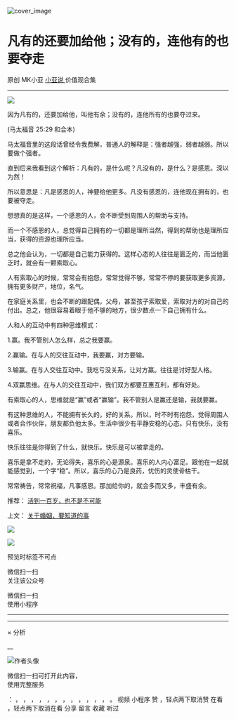 ![cover_image](https://mmbiz.qlogo.cn/mmbiz_jpg/A8SKDch4cJF9hsia5N4vOo33WzMKjZZw6InzG8jic5wVYycbUWQicPPE3yS44WgcVpIH7ZQ33J42Qxbw83Ta43V6w/0?wx_fmt=jpeg)

#  凡有的还要加给他；没有的，连他有的也要夺走

原创  MK小亚  [ 小亚说 ](https://mp.weixin.qq.com/mp/appmsgalbum?__biz=MzUxNDAwNTk0MQ==&action=getalbum&album_id=2659127669585952771#wechat_redirect) 价值观合集

__ _ _ _ _

![](https://mmbiz.qpic.cn/mmbiz_jpg/A8SKDch4cJF9hsia5N4vOo33WzMKjZZw6Of0iceTboh2OlK6Cb1zpLjbxUcDzbGiaXZUzZBtSsibveJCXx6sEkF7kQ/640?wx_fmt=jpeg)

  

因为凡有的，还要加给他，叫他有余；没有的，连他所有的也要夺过来。

(马太福音 25:29 和合本)

  

马太福音里的这段话曾经令我费解，普通人的解释是：强者越强，弱者越弱。所以要做个强者。

  

直到后来我看到这个解析：凡有的，是什么呢？凡没有的，是什么？是感恩。深以为然！

  

所以意思是：凡是感恩的人，神要给他更多。凡没有感恩的，连他现在拥有的，也要被夺走。

  

想想真的是这样，一个感恩的人，会不断受到周围人的帮助与支持。

  

而一个不感恩的人，总觉得自己拥有的一切都是理所当然，得到的帮助也是理所应当，获得的资源也理所应当。

  

总之他会认为，一切都是自己能力获得的。这样心态的人往往是匮乏的，而当他匮乏时，就会有一颗索取心。

  

人有索取心的时候，常常会有抱怨，常常觉得不够，常常不停的要获取更多资源，拥有更多财产，地位，名气。

  

在家庭关系里，也会不断的跟配偶，父母，甚至孩子索取爱，索取对方的对自己的付出。总之，他很容易着眼于他不够的地方，很少数点一下自己拥有什么。

  

人和人的互动中有四种思维模式：

  

1.赢。我不管别人怎么样，总之我要赢。

  

2.赢输。在与人的交往互动中，我要赢，对方要输。

  

3.输赢。在与人交往互动中。我吃亏没关系，让对方赢。往往是讨好型人格。

  

4.双赢思维。在与人的交往互动中，我们双方都要互惠互利，都有好处。

  

有索取心的人，思维就是“赢”或者“赢输”。我不管别人是赢还是输，我就要赢。

  

有这种思维的人，不能拥有长久的，好的关系。所以，时不时有抱怨，觉得周围人或者合作伙伴，朋友都负他太多。生活中很少有平静安稳的心态。只有快乐，没有喜乐。

  

快乐往往是你得到了什么，就快乐。快乐是可以被拿走的。

  

喜乐是拿不走的，无论得失，喜乐的心是源泉。喜乐的人内心富足。跟他在一起就能感觉到，一个字“稳”。所以，喜乐的心乃是良药，忧伤的灵使骨枯干。

  

常常祷告，常常祝福，凡事感恩。那加给你的，就会多而又多，丰盛有余。

  

推荐： [ 活到一百岁，也不是不可能
](http://mp.weixin.qq.com/s?__biz=MzUxNDAwNTk0MQ==&mid=2247483704&idx=1&sn=dfbbe1321750ce81b34879745eea796b&chksm=f94dcfe2ce3a46f4d523630b552fa2c792af6b85392f0f7001b73b2629da0756981ddc719b0c&scene=21#wechat_redirect)  

上文： [ 关于婚姻，要知道的事
](http://mp.weixin.qq.com/s?__biz=MzUxNDAwNTk0MQ==&mid=2247484411&idx=1&sn=378ac40b4ee00cac84b79469865b05db&chksm=f94dcd21ce3a44371b6e847fb40376ece7773dc170d80797a26da55f585eccc42d6a56bbddb1&scene=21#wechat_redirect)

![](https://mmbiz.qpic.cn/mmbiz_gif/b96CibCt70iaZ7Bia3Wm91cEuWhERXfCYjTia9tf7aMjVBNRETSa2NpGjCV6tyNvgCLos8LBgwEgxcwaIw8zdOsG7A/640?wx_fmt=gif)

![](https://mmbiz.qpic.cn/mmbiz_jpg/A8SKDch4cJEicCnqTxiatgGquhIicZ1wJ1Dth5YOOzoYV7U4N3HmiaO0vVAzjOpBVdtF0gnL632Fc7HqiaDmgveQDEw/640?wx_fmt=jpeg)

  

  

  

预览时标签不可点

微信扫一扫  
关注该公众号



微信扫一扫  
使用小程序

****



****



×  分析

__

![作者头像](http://mmbiz.qpic.cn/mmbiz_png/A8SKDch4cJE0KicTMyrVCx3VLqEgic5sJ1V5QeGZTibG9GLZlSCXSj5ByXNkib5PBrZVMkI41KKxgwE1K9gfypUeRg/0?wx_fmt=png)

微信扫一扫可打开此内容，  
使用完整服务

：  ，  ，  ，  ，  ，  ，  ，  ，  ，  ，  ，  ，  。  视频  小程序  赞  ，轻点两下取消赞  在看  ，轻点两下取消在看
分享  留言  收藏  听过

